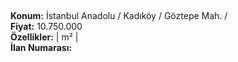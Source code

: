 ## 

**Konum:** İstanbul Anadolu / Kadıköy / Göztepe Mah. /  
**Fiyat:** 10.750.000  
**Özellikler:**  |  m² |   
**İlan Numarası:** 
